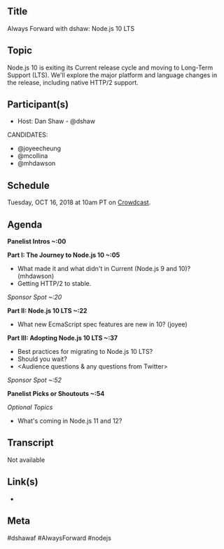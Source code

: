 ## Title

Always Forward with dshaw: Node.js 10 LTS

## Topic

Node.js 10 is exiting its Current release cycle and moving to Long-Term Support (LTS). We'll explore the major platform and language changes in the release, including native HTTP/2 support.

## Participant(s)

* Host: Dan Shaw - @dshaw

CANDIDATES:
* @joyeecheung
* @mcollina
* @mhdawson

## Schedule

Tuesday, OCT 16, 2018 at 10am PT on [Crowdcast](https://www.crowdcast.io/e/dshawaf9).

## Agenda

__Panelist Intros ~:00__

__Part I: The Journey to Node.js 10 ~:05__

- What made it and what didn't in Current (Node.js 9 and 10)? (mhdawson)
- Getting HTTP/2 to stable.

*Sponsor Spot ~:20*

__Part II: Node.js 10 LTS ~:22__

- What new EcmaScript spec features are new in 10? (joyee)

__Part III: Adopting Node.js 10 LTS  ~:37__

- Best practices for migrating to Node.js 10 LTS?
- Should you wait?
- <Audience questions & any questions from Twitter>

*Sponsor Spot ~:52*

__Panelist Picks or Shoutouts  ~:54__

*Optional Topics*
- What's coming in Node.js 11 and 12?


## Transcript

Not available

## Link(s)

* 

## Meta

#dshawaf #AlwaysForward #nodejs

